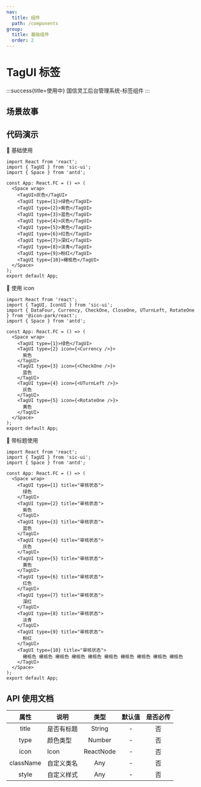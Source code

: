 ```yaml
---
nav:
  title: 组件
  path: /components
group:
  title: 基础组件
  order: 2
---
```


# TagUI 标签

:::success{title=使用中}
国信灵工后台管理系统-标签组件
:::

## 场景故事

## 代码演示

💎 基础使用

```tsx
import React from 'react';
import { TagUI } from 'sic-ui';
import { Space } from 'antd';

const App: React.FC = () => (
  <Space wrap>
    <TagUI>灰色</TagUI>
    <TagUI type={1}>绿色</TagUI>
    <TagUI type={2}>紫色</TagUI>
    <TagUI type={3}>蓝色</TagUI>
    <TagUI type={4}>灰色</TagUI>
    <TagUI type={5}>黄色</TagUI>
    <TagUI type={6}>红色</TagUI>
    <TagUI type={7}>深红</TagUI>
    <TagUI type={8}>淡青</TagUI>
    <TagUI type={9}>粉红</TagUI>
    <TagUI type={10}>橄榄色</TagUI>
  </Space>
);
export default App;
```

💎 使用 icon

```tsx
import React from 'react';
import { TagUI, IconUI } from 'sic-ui';
import { DataFour, Currency, CheckOne, CloseOne, UTurnLeft, RotateOne } from '@icon-park/react';
import { Space } from 'antd';

const App: React.FC = () => (
  <Space wrap>
    <TagUI type={1}>绿色</TagUI>
    <TagUI type={2} icon={<Currency />}>
      紫色
    </TagUI>
    <TagUI type={3} icon={<CheckOne />}>
      蓝色
    </TagUI>
    <TagUI type={4} icon={<UTurnLeft />}>
      灰色
    </TagUI>
    <TagUI type={5} icon={<RotateOne />}>
      黄色
    </TagUI>
  </Space>
);
export default App;
```

💎 带标题使用

```tsx
import React from 'react';
import { TagUI } from 'sic-ui';
import { Space } from 'antd';

const App: React.FC = () => (
  <Space wrap>
    <TagUI type={1} title="审核状态">
      绿色
    </TagUI>
    <TagUI type={2} title="审核状态">
      紫色
    </TagUI>
    <TagUI type={3} title="审核状态">
      蓝色
    </TagUI>
    <TagUI type={4} title="审核状态">
      灰色
    </TagUI>
    <TagUI type={5} title="审核状态">
      黄色
    </TagUI>
    <TagUI type={6} title="审核状态">
      红色
    </TagUI>
    <TagUI type={7} title="审核状态">
      深红
    </TagUI>
    <TagUI type={8} title="审核状态">
      淡青
    </TagUI>
    <TagUI type={9} title="审核状态">
      粉红
    </TagUI>
    <TagUI type={10} title="审核状态">
      橄榄色 橄榄色 橄榄色 橄榄色 橄榄色 橄榄色 橄榄色 橄榄色 橄榄色 橄榄色
    </TagUI>
  </Space>
);
export default App;
```

## API 使用文档

<font size=1>

|   属性    | 说明       |   类型    | 默认值 | 是否必传 |
| :-------: | ---------- | :-------: | :----: | :------: |
|   title   | 是否有标题 |  String   |   -    |    否    |
|   type    | 颜色类型   |  Number   |   -    |    否    |
|   icon    | Icon       | ReactNode |   -    |    否    |
| className | 自定义类名 |    Any    |   -    |    否    |
|   style   | 自定义样式 |    Any    |   -    |    否    |

</font>
